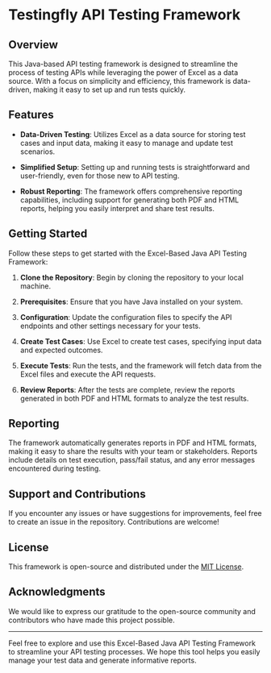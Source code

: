 # Testingfly API Testing Framework

## Overview

This Java-based API testing framework is designed to streamline the process of testing APIs while leveraging the power of Excel as a data source. With a focus on simplicity and efficiency, this framework is data-driven, making it easy to set up and run tests quickly.

## Features

- **Data-Driven Testing**: Utilizes Excel as a data source for storing test cases and input data, making it easy to manage and update test scenarios.

- **Simplified Setup**: Setting up and running tests is straightforward and user-friendly, even for those new to API testing.

- **Robust Reporting**: The framework offers comprehensive reporting capabilities, including support for generating both PDF and HTML reports, helping you easily interpret and share test results.

## Getting Started

Follow these steps to get started with the Excel-Based Java API Testing Framework:

1. **Clone the Repository**: Begin by cloning the repository to your local machine.

2. **Prerequisites**: Ensure that you have Java installed on your system.

3. **Configuration**: Update the configuration files to specify the API endpoints and other settings necessary for your tests.

4. **Create Test Cases**: Use Excel to create test cases, specifying input data and expected outcomes.

5. **Execute Tests**: Run the tests, and the framework will fetch data from the Excel files and execute the API requests.

6. **Review Reports**: After the tests are complete, review the reports generated in both PDF and HTML formats to analyze the test results.

## Reporting

The framework automatically generates reports in PDF and HTML formats, making it easy to share the results with your team or stakeholders. Reports include details on test execution, pass/fail status, and any error messages encountered during testing.

## Support and Contributions

If you encounter any issues or have suggestions for improvements, feel free to create an issue in the repository. Contributions are welcome!

## License

This framework is open-source and distributed under the [MIT License](LICENSE).

## Acknowledgments

We would like to express our gratitude to the open-source community and contributors who have made this project possible.

---

Feel free to explore and use this Excel-Based Java API Testing Framework to streamline your API testing processes. We hope this tool helps you easily manage your test data and generate informative reports.
